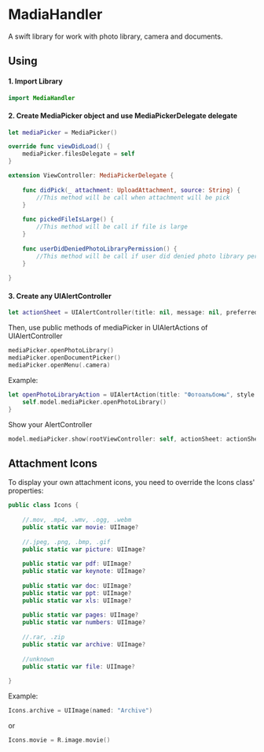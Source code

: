 # MadiaHandler

A swift library for work with photo library, camera and documents.

## Using

#### 1. Import Library
```swift
import MediaHandler
```
#### 2. Create MediaPicker object and use MediaPickerDelegate delegate

```swift
let mediaPicker = MediaPicker()

override func viewDidLoad() {
    mediaPicker.filesDelegate = self
}

extension ViewController: MediaPickerDelegate {
    
    func didPick(_ attachment: UploadAttachment, source: String) {
        //This method will be call when attachment will be pick
    }
    
    func pickedFileIsLarge() {
        //This method will be call if file is large
    }
    
    func userDidDeniedPhotoLibraryPermission() {
        //This method will be call if user did denied photo library permission
    }
    
}

```

#### 3. Create any UIAlertController
```swift
let actionSheet = UIAlertController(title: nil, message: nil, preferredStyle: .actionSheet)
```

Then, use public methods of mediaPicker in UIAlertActions of UIAlertController
```swift
mediaPicker.openPhotoLibrary()
mediaPicker.openDocumentPicker()
mediaPicker.openMenu(.camera)
```
Example:
```swift
let openPhotoLibraryAction = UIAlertAction(title: "Фотоальбомы", style: .default) { _ in
    self.model.mediaPicker.openPhotoLibrary()
}
```
Show your AlertController
```swift
model.mediaPicker.show(rootViewController: self, actionSheet: actionSheet)
```
## Attachment Icons

To display your own attachment icons, you need to override the Icons class' properties:

```swift
public class Icons {
    
    //.mov, .mp4, .wmv, .ogg, .webm
    public static var movie: UIImage?
    
    //.jpeg, .png, .bmp, .gif
    public static var picture: UIImage?
    
    public static var pdf: UIImage?
    public static var keynote: UIImage?
    
    public static var doc: UIImage?
    public static var ppt: UIImage?
    public static var xls: UIImage?
    
    public static var pages: UIImage?
    public static var numbers: UIImage?
    
    //.rar, .zip
    public static var archive: UIImage?
    
    //unknown
    public static var file: UIImage?
    
}
```
Example:

```swift
Icons.archive = UIImage(named: "Archive")
```
or

```swift
Icons.movie = R.image.movie()
```
